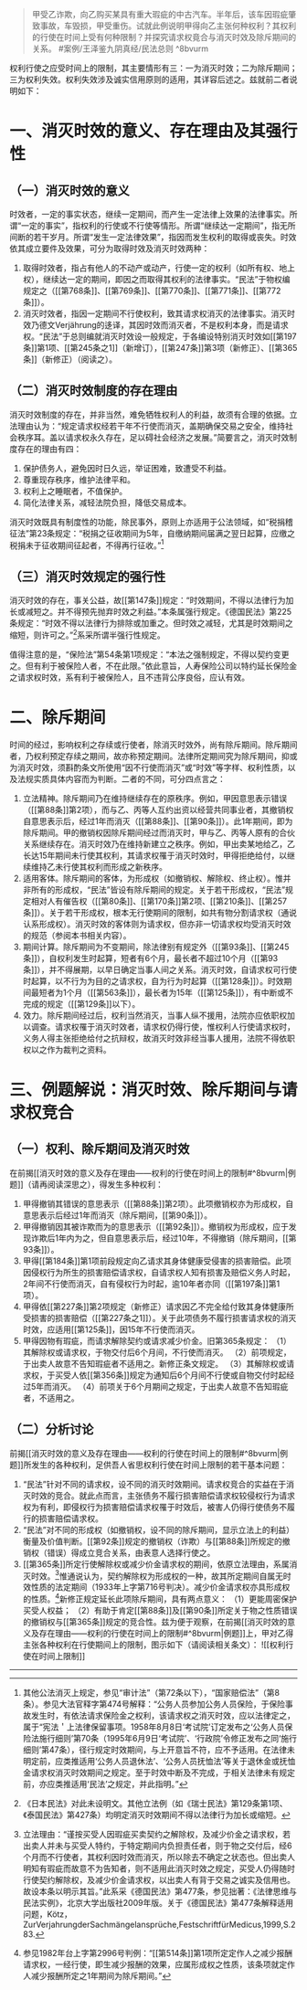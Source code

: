 >甲受乙诈欺，向乙购买某具有重大瑕疵的中古汽车。半年后，该车因瑕疵肇致事故，车毁损，甲受重伤。试就此例说明甲得向乙主张何种权利？其权利的行使在时间上受有何种限制？并探究请求权竟合与消灭时效及除斥期间的关系。 #案例/王泽鉴九阴真经/民法总则 ^8bvurm

权利行使之应受时间上的限制，其主要情形有三：一为消灭时效；二为除斥期间；三为权利失效。权利失效涉及诚实信用原则的适用，其详容后述之。兹就前二者说明如下：
# 一、消灭时效的意义、存在理由及其强行性
## （一）消灭时效的意义
时效者，一定的事实状态，继续一定期间，而产生一定法律上效果的法律事实。所谓“一定的事实”，指权利的行使或不行使等情形。所谓“继续达一定期间”，指无所间断的若干岁月。所谓“发生一定法律效果”，指因而发生权利的取得或丧失。时效依其成立要件及效果，可分为取得时效及消灭时效两种：
1. 取得时效者，指占有他人的不动产或动产，行使一定的权利（如所有权、地上权），继续达一定的期间，即因之而取得其权利的法律事实。“民法”于物权编规定之（[[第768条]]、[[第769条]]、[[第770条]]、[[第771条]]、[[第772条]]）。
2. 消灭时效者，指因一定期间不行使权利，致其请求权消灭的法律事实。消灭时效乃德文Verjährung的迻译，其因时效而消灭者，不是权利本身，而是请求权。“民法”于总则编就消灭时效设一般规定，于各编设特别消灭时效如[[第197条]]第1项、[[第245条之1]]（新增订），[[第247条]]第3项（新修正）、[[第365条]]（新修正）（阅读之）。
## （二）消灭时效制度的存在理由
消灭时效制度的存在，并非当然，难免牺牲权利人的利益，故须有合理的依据。立法理由认为：“规定请求权经若干年不行使而消灭，盖期确保交易之安全，维持社会秩序耳。盖以请求权永久存在，足以碍社会经济之发展。”简要言之，消灭时效制度存在的理由有四：
1. 保护债务人，避免因时日久远，举证困难，致遭受不利益。
2. 尊重现存秩序，维护法律平和。
3. 权利上之睡眠者，不值保护。
4. 简化法律关系，减轻法院负担，降低交易成本。

消灭时效既具有制度性的功能，除民事外，原则上亦适用于公法领域，如“税捐稽征法”第23条规定：“税捐之征收期间为5年，自缴纳期间届满之翌日起算，应缴之税捐未于征收期间征起者，不得再行征收。”[^1]

[^1]:其他公法消灭上规定，参见“审计法”（第72条以下），“国家赔偿法”（第8条）。参见大法官释字第474号解释：“公务人员参加公务人员保险，于保险事故发生时，有依法请求保险金之权利，该请求权之消灭时效，应以法律定之，属于“宪法＇上法律保留事项。1958年8月8日‘考试院’订定发布之‘公务人员保险法施行细则’第70条（1995年6月9日‘考试院’、‘行政院’令修正发布之同‘施行细则’第47条），径行规定时效期间，与上开意旨不符，应不予适用。在法律未明定前，应类推适用‘公务人员退休法’、‘公务人员抚恤法’等关于退休金或抚恤金请求权消灭时效期间之规定。至于时效中断及不完成，于相关法律未有规定前，亦应类推适用‘民法’之规定，并此指明。”

## （三）消灭时效规定的强行性
消灭时效的存在，事关公益，故[[第147条]]规定：“时效期间，不得以法律行为加长或减短之。并不得预先抛弃时效之利益。”本条属强行规定。《德国民法》第225条规定：“时效不得以法律行为排除或加重之。但时效之减轻，尤其是时效期间之缩短，则许可之。”[^2]系采所谓半强行性规定。

[^2]:《日本民法》对此未设明文。其他立法例（如《瑞士民法》第129条第1项、《泰国民法》第427条）均明定消灭时效期间不得以法律行为加长或缩短。

值得注意的是，“保险法”第54条第1项规定：“本法之强制规定，不得以契约变更之。但有利于被保险人者，不在此限。”依此意旨，人寿保险公司以特约延长保险金之请求权时效，系有利于被保险人，且不违背公序良俗，应认有效。
# 二、除斥期间
时间的经过，影响权利之存续或行使者，除消灭时效外，尚有除斥期间。除斥期间者，乃权利预定存续之期间，故亦称预定期间。法律所定期间究为除斥期间，抑或为消灭时效，须斟酌条文所使用“因不行使而消灭”或“时效”等字样、权利性质，以及法规实质具体内容而为判断。二者的不同，可分四点言之：
1. 立法精神。除斥期间乃在维持继续存在的原秩序。例如，甲因意思表示错误（[[第88条]]第2项），而与乙、丙等人互约出资以经营共同事业者，其撤销权自意思表示后，经过1年而消灭（[[第88条]]、[[第90条]]）。此1年期间，即为除斥期间。甲的撤销权因除斥期间经过而消灭时，甲与乙、丙等人原有的合伙关系继续存在。消灭时效乃在维持新建立之秩序。例如，甲出卖某地给乙，乙长达15年期间未行使其权利，其请求权罹于消灭时效时，甲得拒绝给付，以继续维持乙未行使其权利而形成之新秩序。
2. 适用客体。除斥期间的客体，为形成权（如撤销权、解除权、终止权）。惟并非所有的形成权，“民法”皆设有除斥期间的规定。关于若干形成权，“民法”规定相对人有催告权（[[第80条]]、[[第170条]]第2项、[[第210条]]、[[第257条]]）。关于若干形成权，根本无行使期间的限制，如共有物分割请求权（通说认系形成权）。消灭时效的客体则为请求权，但亦非一切请求权均受消灭时效的规范（参阅本书相关内容）。
3. 期间计算。除斥期间为不变期间，除法律别有规定外（[[第93条]]、[[第245条]]），自权利发生时起算，短者有6个月，最长者不超过10个月（[[第93条]]），并不得展期，以早日确定当事人间之关系。消灭时效，自请求权可行使时起算，以不行为为目的之请求权，自为行为时起算（[[第128条]]）。时效期间最短者为1个月（[[第563条]]），最长者为15年（[[第125条]]），有中断或不完成的规定（[[第129条]]以下）。
4. 效力。除斥期间经过后，权利当然消灭，当事人纵不援用，法院亦应依职权加以调查。请求权罹于消灭时效者，请求权仍得行使，惟权利人行使请求权时，义务人得主张拒绝给付之抗辩权，故消灭时效非经当事人援用，法院不得依职权以之作为裁判之资料。
# 三、例题解说：消灭时效、除斥期间与请求权竞合
## （一）权利、除斥期间及消灭时效
在前揭[[消灭时效的意义及存在理由——权利的行使在时间上的限制#^8bvurm|例题]]（请再阅读深思之），得发生多种权利：
1. 甲得撤销其错误的意思表示（[[第88条]]第2项）。此项撤销权亦为形成权，自意思表示后经过1年而消灭（除斥期间，[[第90条]]）。
2. 甲得撤销因其被诈欺而为的意思表示（[[第92条]]）。撤销权为形成权，应于发现诈欺后1年内为之，但自意思表示后，经过10年，不得撤销（除斥期间，[[第93条]]）。
3. 甲得[[第184条]]第1项前段规定向乙请求其身体健康受侵害的损害赔偿。此项因侵权行为所生的损害赔偿请求权，自请求权人知有损害及赔偿义务人时起，2年间不行使而消灭，自有侵权行为时起，逾10年者亦同（[[第197条]]第1项）。
4. 甲得依[[第227条]]第2项规定（新修正）请求因乙不完全给付致其身体健康所受损害的损害赔偿（[[第227条之1]]）。关于此项债务不履行损害请求权的消灭时效，应适用[[第125条]]，因15年不行使而消灭。
5. 甲得因物有瑕疵，而请求解除契约或请求减少价金。旧第365条规定：
（1）其解除权或请求权，于物交付后6个月间，不行使而消灭。
（2）前项规定，于出卖人故意不告知瑕疵者不适用之。新修正条文规定。
（3）其解除权或请求权，于买受人依[[第356条]]规定为通知后6个月间不行使或自物交付时起经过5年而消灭。
（4）前项关于6个月期间之规定，于出卖人故意不告知瑕疵者，不适用之。

## （二）分析讨论
前揭[[消灭时效的意义及存在理由——权利的行使在时间上的限制#^8bvurm|例题]]所发生的各种权利，足供吾人省思权利行使在时间上限制的若干基本问题：
1. “民法”针对不同的请求权，设不同的消灭时效期间。请求权竞合的实益在于消灭时效的竞合。就此点而言，主张债务不履行损害赔偿请求权较侵权行为请求权为有利，即侵权行为损害赔偿请求权罹于时效后，被害人仍得行使债务不履行的损害赔偿请求权。
2. “民法”对不同的形成权（如撤销权，设不同的除斥期间，显示立法上的利益）衡量及价值判断。[[第92条]]规定的撤销权（诈欺）与[[第88条]]所规定的撤销权（错误）得成立竞合关系，由表意人选择行使之。
3. [[第365条]]所定行使解除权或减少价金请求权的期间，依原立法理由，系属消灭时效。[^3]惟通说认为，契约解除权为形成权的一种，故其所定期间自属无时效性质的法定期间（1933年上字第716号判决）。减少价金请求权亦具形成权的性质。[^4]新修正规定延长此项除斥期间，具有两点意义：
（1）更能周密保护买受人权益；
（2）有助于肯定[[第88条]]及[[第90条]]所定关于物之性质错误的撤销权与[[第365条]]规定的竞合性。兹为便于观察，在前揭[[消灭时效的意义及存在理由——权利的行使在时间上的限制#^8bvurm|例题]]上，甲对乙得主张各种权利在行使期间上的限制，图示如下（请阅读相关条文）：
![[权利行使在时间上限制]]
___
[^3]:立法理由：“谨按买受人因瑕疵买卖契约之解除权，及减少价金之请求权，若出卖人并未与买受人特约，于特定期间内负担责任者，则于物之交付后，经6个月而不行使者，其权利因时效而消灭，所以除去不确定之状态也。但出卖人明知有瑕疵而故意不为告知者，则不适用此消灭时效之规定，买受人仍得随时行使契约解除权，及减少价金请求权，以出卖人有背于交易之诚实及信用也。故设本条以明示其旨。”此系采《德国民法》第477条，参见拙著：《法律思维与民法实例》，北京大学出版社2009年版。关于《德国民法》第477条解释适用问题，Kötz，ZurVerjahrungderSachmängelansprüche,FestschriftfürMedicus,1999,S.283.
[^4]:参见1982年台上字第2996号判例：“[[第514条]]第1项所定定作人之减少报酬请求权，一经行使，即生减少报酬的效果，应属形成权之性质，该条项就定作人减少报酬所定之1年期间为除斥期间。”